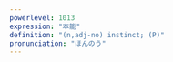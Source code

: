 ```yaml
---
powerlevel: 1013
expression: "本能"
definition: "(n,adj-no) instinct; (P)"
pronunciation: "ほんのう"
---
```

